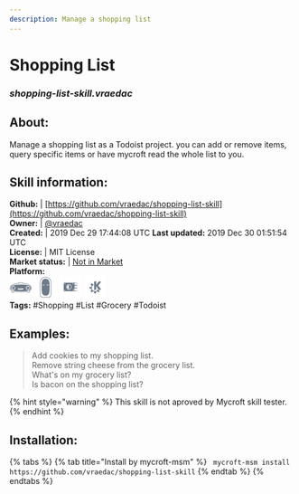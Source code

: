 ```yaml
---    
description: Manage a shopping list  
---    
```

# Shopping List  
### _shopping-list-skill.vraedac_  
## About:  
Manage a shopping list as a Todoist project.  you can add or remove items, query specific items or have mycroft read the whole list to you.

## Skill information:  
**Github:** | [https://github.com/vraedac/shopping-list-skill](https://github.com/vraedac/shopping-list-skill)  
**Owner:** | [@vraedac](https://github.com/vraedac)  
**Created:** | 2019 Dec 29 17:44:08 UTC  **Last updated:** 2019 Dec 30 01:51:54 UTC  
**License:** | MIT License  
**Market status:** | [Not in Market](https://market.mycroft.ai/skill/)  
**Platform:**  
 ![](../.gitbook/assets/mark-1-icon.png)  ![](../.gitbook/assets/mark-2-icon.png)  ![](../.gitbook/assets/picroft-icon.png)  ![](../.gitbook/assets/kde.png)   
**Tags:** \#Shopping \#List \#Grocery \#Todoist   
## Examples:  
> Add cookies to my shopping list.  
> Remove string cheese from the grocery list.  
> What's on my grocery list?  
> Is bacon on the shopping list?  
  
{% hint style="warning" %}
This skill is not aproved by Mycroft skill tester.
{% endhint %}
    
## Installation:  
{% tabs %}
{% tab title="Install by mycroft-msm" %}
``` mycroft-msm install https://github.com/vraedac/shopping-list-skill```
{% endtab %}
  {% endtabs %}
  